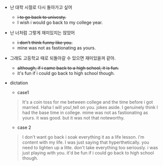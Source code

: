 * 난 대학 시절로 다시 돌아가고 싶어 
  * ~~i  to go back to  univesty.~~
  * I wish i would go back to my college year.
* 난 너처럼 그렇게 재미있지는 않았어
  * ~~i don't think funny like you.~~
  * mine was not as fastionating as yours.
* 그래도 고등학교 때로 되돌아갈 수 있으면 재미있을꺼 같아. 
  * ~~although, if i came back to a high school, it is fun.~~
  * it's fun if i could go back to high school though.

* dictation 

    * case1

    > It's a coin toss for me between college and the time before i got married.
    > Haha I will you!,tell on you. jokes aside. I genuinely think I had the base time in college.
    > mime was not as fastionating as yours. it was good. but it was not
    > that noteworthy.


    * case 2

    > I don't want go back i soak everything it as a life lesson. i'm
    > content with my life.
    > I was just saying that hyperthetically. you need to lighten up a litte.
    > don't take everything too seriously.
    > i was just playing with you. it'd be fun if i could go back to high
    > school though.

